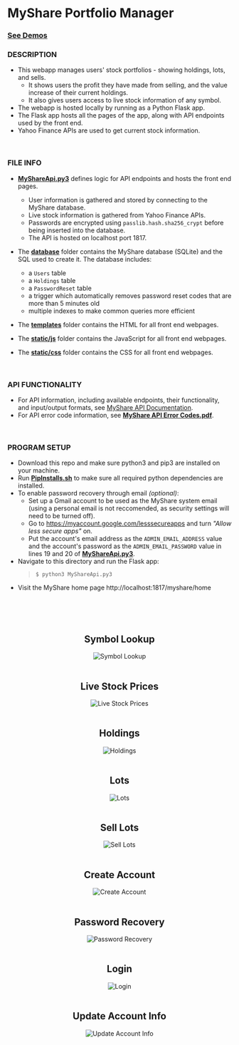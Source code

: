 # MyShare Portfolio Manager

### [See Demos](#symbol-lookup)

### DESCRIPTION

- This webapp manages users' stock portfolios - showing holdings, lots, and sells.
  - It shows users the profit they have made from selling, and the value increase of their current holdings.
  - It also gives users access to live stock information of any symbol.
- The webapp is hosted locally by running as a Python Flask app.
- The Flask app hosts all the pages of the app, along with API endpoints used by the front end.
- Yahoo Finance APIs are used to get current stock information.
<br>

### FILE INFO

- [**MyShareApi.py3**](MyShareApi.py3) defines logic for API endpoints and hosts the front end pages.
  - User information is gathered and stored by connecting to the MyShare database.
  - Live stock information is gathered from Yahoo Finance APIs.
  - Passwords are encrypted using `passlib.hash.sha256_crypt` before being inserted into the database.
  - The API is hosted on localhost port 1817.

- The [**database**](database) folder contains the MyShare database (SQLite) and the SQL used to create it. The database includes:
  - a `Users` table
  - a `Holdings` table
  - a `PasswordReset` table
  - a trigger which automatically removes password reset codes that are more than 5 minutes old
  - multiple indexes to make common queries more efficient

- The [**templates**](templates) folder contains the HTML for all front end webpages.

- The [**static/js**](static/js) folder contains the JavaScript for all front end webpages.

- The [**static/css**](static/css) folder contains the CSS for all front end webpages.

<br>

### API FUNCTIONALITY
 
- For API information, including available endpoints, their functionality, and input/output formats, see [MyShare API Documentation](https://app.swaggerhub.com/apis-docs/vlitvak99/MyShare/MyShare-Portfolio-Manager).
- For API error code information, see [**MyShare API Error Codes.pdf**](MyShare%20API%20Error%20Codes.pdf).
<br>

### PROGRAM SETUP

- Download this repo and make sure python3 and pip3 are installed on your machine.
- Run [**PipInstalls.sh**](PipInstalls.sh) to make sure all required python dependencies are installed.
- To enable password recovery through email *(optional)*:
  - Set up a Gmail account to be used as the MyShare system email (using a personal email is not reccomended, as security settings will need to be turned off).
  - Go to https://myaccount.google.com/lesssecureapps and turn *"Allow less secure apps"* on.
  - Put the account's email address as the `ADMIN_EMAIL_ADDRESS` value and the account's password as the `ADMIN_EMAIL_PASSWORD` value in lines 19 and 20 of [**MyShareApi.py3**](MyShareApi.py3).
- Navigate to this directory and run the Flask app:
  > `$ python3 MyShareApi.py3`
- Visit the MyShare home page http://localhost:1817/myshare/home
<br>
<br>

<div align="center">
  <br>
  <h2>Symbol Lookup</h2>
  <img src="demos/Symbol_Lookup.gif" alt="Symbol Lookup">
  <br>
  <br>
  <h2>Live Stock Prices</h2>
  <img src="demos/Live_Price.gif" alt="Live Stock Prices">
  <br>
  <br>
  <h2>Holdings</h2>
  <img src="demos/Holdings.gif" alt="Holdings">
  <br>
  <br>
  <h2>Lots</h2>
  <img src="demos/Lots.gif" alt="Lots">
  <br>
  <br>
  <h2>Sell Lots</h2>
  <img src="demos/Sell_Lots.gif" alt="Sell Lots">
  <br>
  <br>
  <h2>Create Account</h2>
  <img src="demos/Create_Account.gif" alt="Create Account">
  <br>
  <br>
  <h2>Password Recovery</h2>
  <img src="demos/Password_Recovery.gif" alt="Password Recovery">
  <br>
  <br>
  <h2>Login</h2>
  <img src="demos/Login.gif" alt="Login">
  <br>
  <br>
  <h2>Update Account Info</h2>
  <img src="demos/Update_Account_Info.gif" alt="Update Account Info">
</div>
